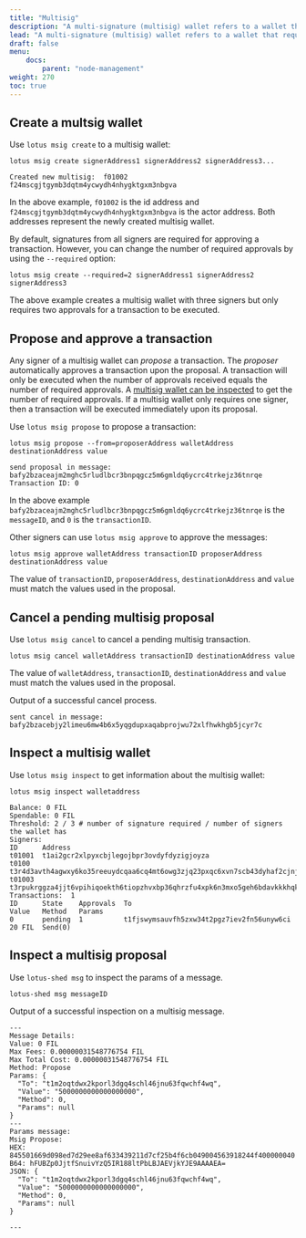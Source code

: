 ```yaml
---
title: "Multisig"
description: "A multi-signature (multisig) wallet refers to a wallet that requires multiple keys to authorize a `FIL` transactions."
lead: "A multi-signature (multisig) wallet refers to a wallet that requires multiple keys to authorize a `FIL` transactions."
draft: false
menu:
    docs:
        parent: "node-management"
weight: 270
toc: true
---
```


## Create a multsig wallet

Use `lotus msig create` to a multisig wallet:

```shell with-output
lotus msig create signerAddress1 signerAddress2 signerAddress3...
```
```
Created new multisig:  f01002 f24mscgjtgymb3dqtm4ycwydh4nhygktgxm3nbgva
```

In the above example, `f01002` is the id address and `f24mscgjtgymb3dqtm4ycwydh4nhygktgxm3nbgva` is the actor address. Both addresses represent the newly created multisig wallet.

By default, signatures from all signers are required for approving a transaction. However, you can change the number of required approvals by using the `--required` option:

```shell
lotus msig create --required=2 signerAddress1 signerAddress2 signerAddress3
```

The above example creates a multisig wallet with three signers but only requires two approvals for a transaction to be executed.

## Propose and approve a transaction

Any signer of a multisig wallet can _propose_ a transaction. The _proposer_ automatically approves a transaction upon the proposal. A transaction will only be executed when the number of approvals received equals the number of required approvals. A [multisig wallet can be inspected](#inspect-a-multisig-wallet) to get the number of required approvals. If a multisig wallet only requires one signer, then a transaction will be executed immediately upon its proposal.

Use `lotus msig propose` to propose a transaction:

````shell with-output
lotus msig propose --from=proposerAddress walletAddress destinationAddress value
````
````
send proposal in message:  bafy2bzaceajm2mghc5rludlbcr3bnpqgcz5m6gmldq6ycrc4trkejz36tnrqe
Transaction ID: 0
````

In the above example `bafy2bzaceajm2mghc5rludlbcr3bnpqgcz5m6gmldq6ycrc4trkejz36tnrqe` is the `messageID`, and `0` is the `transactionID`.

Other signers can use `lotus msig approve` to approve the messages:

```shell
lotus msig approve walletAddress transactionID proposerAddress destinationAddress value
```

The value of `transactionID`, `proposerAddress`, `destinationAddress` and `value` must match the values used in the proposal.

## Cancel a pending multisig proposal

Use `lotus msig cancel` to cancel a pending multisig transaction. 

```shell
lotus msig cancel walletAddress transactionID destinationAddress value
```

The value of `walletAddress`, `transactionID`, `destinationAddress` and `value` must match the values used in the proposal.

Output of a successful cancel process.

```shell
sent cancel in message:  bafy2bzacebjy2limeu6mw4b6x5yqgdupxaqabprojwu72xlfhwkhgb5jcyr7c
```
## Inspect a multisig wallet

Use `lotus msig inspect` to get information about the multisig wallet:

```shell with-output
lotus msig inspect walletaddress
```
```
Balance: 0 FIL
Spendable: 0 FIL
Threshold: 2 / 3 # number of signature required / number of signers the wallet has
Signers:
ID      Address
t01001  t1ai2gcr2xlpyxcbjlegojbpr3ovdyfdyzigjoyza
t0100   t3r4d3avth4agwxy6ko35reeuydcqaa6cq4mt6owg3zjq23pxqc6xvn7scb43dyhaf2cjnjhtioek6innbpgda
t01003  t3rpukrggza4jjt6vpihiqoekth6tiopzhvxbp36qhrzfu4xpk6n3mxo5geh6bdavkkkhqk7owt2an2wrundtq
Transactions:  1
ID      State    Approvals  To                                         Value   Method   Params
0       pending  1          t1fjswymsauvfh5zxw34t2pgz7iev2fn56unyw6ci  20 FIL  Send(0)
```

## Inspect a multisig proposal
Use `lotus-shed msg` to inspect the params of a message.

```shell
lotus-shed msg messageID
```

Output of a successful inspection on a multisig message.

```plaintext
---
Message Details:
Value: 0 FIL
Max Fees: 0.00000031548776754 FIL
Max Total Cost: 0.00000031548776754 FIL
Method: Propose
Params: {
  "To": "t1m2oqtdwx2kporl3dgq4schl46jnu63fqwchf4wq",
  "Value": "5000000000000000000",
  "Method": 0,
  "Params": null
}
---
Params message:
Msig Propose:
HEX: 845501669d098ed7d29ee8af633439211d7cf25b4f6cb049004563918244f400000040
B64: hFUBZp0JjtfSnuivYzQ5IR188ltPbLBJAEVjkYJE9AAAAEA=
JSON: {
  "To": "t1m2oqtdwx2kporl3dgq4schl46jnu63fqwchf4wq",
  "Value": "5000000000000000000",
  "Method": 0,
  "Params": null
}

---
```
